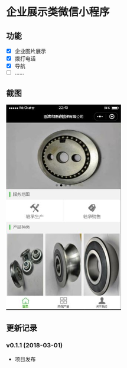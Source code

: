 # 企业展示类微信小程序

## 功能

- [x] 企业图片展示
- [x] 拨打电话
- [x] 导航
- [ ] ……

## 截图

![示例](/Screenshots.jpg)


## 更新记录

### v0.1.1 (2018-03-01)

- 项目发布

